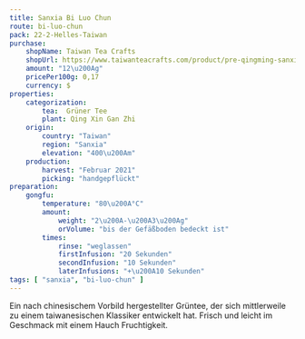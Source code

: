 ```yaml
---
title: Sanxia Bi Luo Chun
route: bi-luo-chun
pack: 22-2-Helles-Taiwan
purchase:
    shopName: Taiwan Tea Crafts
    shopUrl: https://www.taiwanteacrafts.com/product/pre-qingming-sanxia-bi-luo-chun-green-tea/?attribute_pa_weight=250-g-8-82-oz-save-20&v=3a52f3c22ed6
    amount: "12\u200Ag"
    pricePer100g: 0,17
    currency: $
properties:
    categorization:
        tea:  Grüner Tee
        plant: Qing Xin Gan Zhi
    origin:
        country: "Taiwan"
        region: "Sanxia"
        elevation: "400\u200Am"
    production:
        harvest: "Februar 2021"
        picking: "handgepflückt"
preparation:
    gongfu:
        temperature: "80\u200A°C"
        amount:
            weight: "2\u200A-\u200A3\u200Ag"
            orVolume: "bis der Gefäßboden bedeckt ist"
        times:
            rinse: "weglassen"
            firstInfusion: "20 Sekunden"
            secondInfusion: "10 Sekunden"
            laterInfusions: "+\u200A10 Sekunden"
tags: [ "sanxia", "bi-luo-chun" ]
---
```

Ein nach chinesischem Vorbild hergestellter Grüntee, der sich mittlerweile zu einem taiwanesischen Klassiker entwickelt hat. Frisch und leicht im Geschmack mit einem Hauch Fruchtigkeit.